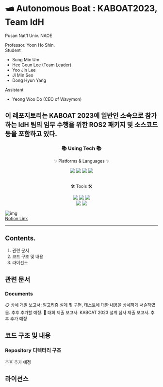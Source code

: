 # 🛥️ Autonomous Boat : KABOAT2023, Team IdH 
Pusan Nat'l Univ. NAOE

Professor. Yoon Ho Shin.  
Student
- Sung Min Um  
- Hee Geun Lee (Team Leader)
- Yoo Jin Lee
- Ji Min Seo
- Dong Hyun Yang

Assistant
- Yeong Woo Do (CEO of Wavymon)


이 레포지토리는 KABOAT 2023에 일반인 소속으로 참가하는 IdH 팀의 임무 수행을 위한 ROS2 패키지 및 소스코드 등을 포함하고 있다.
------
<div align=center>
	<h3>📚 Using Tech 📚</h3>
	<p>✨ Platforms & Languages ✨</p>
</div>
<div align="center">
	<img src="https://img.shields.io/badge/C-A8B9CC?style=flat&logo=C&logoColor=white" />
	<img src="https://img.shields.io/badge/C++-00599C?style=flat&logo=C++&logoColor=white" />
	<img src="https://img.shields.io/badge/Python-3776AB?style=flat&logo=Python&logoColor=white" />
	<img src="https://img.shields.io/badge/Linux-FCC624?style=flat&logo=Linux&logoColor=white" />
</div>
<br>
<div align=center>
	<p>🛠 Tools 🛠</p>
</div>
<div align="center">
	<img src="https://img.shields.io/badge/ROS2-22314E?style=flat&logo=ROS&logoColor=white" />
	<img src="https://img.shields.io/badge/Notion-000000?style=flat&logo=Notion&logoColor=white" />
	<img src="https://img.shields.io/badge/Visual Studio Code-007ACC?style=flat&logo=VisualStudioCode&logoColor=white" />
	<br>
	<img src="https://img.shields.io/badge/Github-181717?style=flat&logo=Github&logoColor=white" />
	<img src="https://img.shields.io/badge/Slack-4A154B?style=flat&logo=Slack&logoColor=white" />
</div>

![img](https://user-images.githubusercontent.com/48307403/209555944-2a6f903b-1f4b-4c03-bb3e-2cea64d69935.png)  
[Notion Link](https://dandelion-postage-e0c.notion.site/KABOAT-2023-5c5b9310504c4428b0f66c29f467bdb8)

-------------------------------------------------------------------------  

## Contents.  
1. 관련 문서
2. 코드 구조 및 내용
3. 라이선스

## 관련 문서  
### Documents
📋 상세 개발 보고서: 알고리즘 설계 및 구현, 테스트에 대한 내용을 상세하게 서술하였음. 추후 추가할 예정.
📝 대회 제출 보고서: KABOAT 2023 설계 심사 제출 보고서. 추후 추가 예정

## 코드 구조 및 내용  
### Repository 디렉터리 구조
추후 추가 예정



## 라이선스
